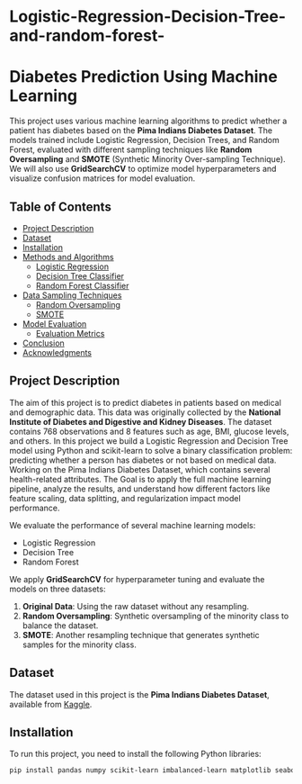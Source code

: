 # Logistic-Regression-Decision-Tree-and-random-forest-

# Diabetes Prediction Using Machine Learning

This project uses various machine learning algorithms to predict whether a patient has diabetes based on the **Pima Indians Diabetes Dataset**. The models trained include Logistic Regression, Decision Trees, and Random Forest, evaluated with different sampling techniques like **Random Oversampling** and **SMOTE** (Synthetic Minority Over-sampling Technique). We will also use **GridSearchCV** to optimize model hyperparameters and visualize confusion matrices for model evaluation.

## Table of Contents
- [Project Description](#project-description)
- [Dataset](#dataset)
- [Installation](#installation)
- [Methods and Algorithms](#methods-and-algorithms)
  - [Logistic Regression](#logistic-regression)
  - [Decision Tree Classifier](#decision-tree-classifier)
  - [Random Forest Classifier](#random-forest-classifier)
- [Data Sampling Techniques](#data-sampling-techniques)
  - [Random Oversampling](#random-oversampling)
  - [SMOTE](#smote)
- [Model Evaluation](#model-evaluation)
  - [Evaluation Metrics](#evaluation-metrics)
- [Conclusion](#conclusion)
- [Acknowledgments](#acknowledgments)

## Project Description

The aim of this project is to predict diabetes in patients based on medical and demographic data. This data was originally collected by the **National Institute of Diabetes and Digestive and Kidney Diseases**. The dataset contains 768 observations and 8 features such as age, BMI, glucose levels, and others.
In this project we build a Logistic Regression and Decision Tree model using Python and scikit-learn to solve a binary classification problem: predicting whether a person has diabetes or not based on medical data.
Working on the Pima Indians Diabetes Dataset, which contains several health-related attributes. The Goal is to apply the full machine learning pipeline, analyze the results, and understand how different factors like feature scaling, data splitting, and regularization impact model performance.

We evaluate the performance of several machine learning models:
- Logistic Regression
- Decision Tree
- Random Forest

We apply **GridSearchCV** for hyperparameter tuning and evaluate the models on three datasets:
1. **Original Data**: Using the raw dataset without any resampling.
2. **Random Oversampling**: Synthetic oversampling of the minority class to balance the dataset.
3. **SMOTE**: Another resampling technique that generates synthetic samples for the minority class.

## Dataset

The dataset used in this project is the **Pima Indians Diabetes Dataset**, available from [Kaggle](https://www.kaggle.com/datasets/uciml/pima-indians-diabetes-database).

## Installation

To run this project, you need to install the following Python libraries:

```bash
pip install pandas numpy scikit-learn imbalanced-learn matplotlib seaborn
